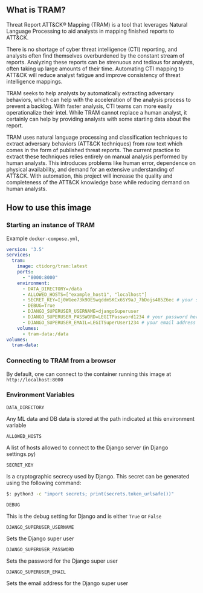 ## What is TRAM?

Threat Report ATT&CK® Mapping (TRAM) is a tool that leverages Natural Language Processing to aid analysts in mapping finished reports to ATT&CK.

There is no shortage of cyber threat intelligence (CTI) reporting, and analysts often find themselves overburdened by the constant stream of reports. Analyzing these reports can be strenuous and tedious for analysts, often taking up large amounts of their time. Automating CTI mapping to ATT&CK will reduce analyst fatigue and improve consistency of threat intelligence mappings.

TRAM seeks to help analysts by automatically extracting adversary behaviors, which can help with the acceleration of the analysis process to prevent a backlog. With faster analysis, CTI teams can more easily operationalize their intel. While TRAM cannot replace a human analyst, it certainly can help by providing analysts with some starting data about the report.

TRAM uses natural language processing and classification techniques to extract adversary behaviors (ATT&CK techniques) from raw text which comes in the form of published threat reports. The current practice to extract these techniques relies entirely on manual analysis performed by human analysts.
This introduces problems like human error, dependence on physical availability, and demand for an extensive understanding of ATT&CK. With automation, this project will increase the quality and completeness of the ATT&CK knowledge base while reducing demand on human analysts.

## How to use this image

### Starting an instance of TRAM

Example `docker-compose.yml`,

```yaml
version: '3.5'
services:
  tram:
    image: ctidorg/tram:latest
    ports:
      - "8000:8000"
    environment:
      - DATA_DIRECTORY=/data
      - ALLOWED_HOSTS=["example_host1", "localhost"] 
      - SECRET_KEY=Ij0WGee73k9OESwqddmSKCx6SY9aJ_7bDojs485Z6ec # your secret key here
      - DEBUG=True
      - DJANGO_SUPERUSER_USERNAME=djangoSuperuser
      - DJANGO_SUPERUSER_PASSWORD=LEGITPassword1234 # your password here
      - DJANGO_SUPERUSER_EMAIL=LEGITSuperUser1234 # your email address here
    volumes:
      - tram-data:/data
volumes:
  tram-data:
```

### Connecting to TRAM from a browser

By default, one can connect to the container running this image at `http://localhost:8000`

### Environment Variables

`DATA_DIRECTORY`

Any ML data and DB data is stored at the path indicated at this environment variable

`ALLOWED_HOSTS`

A list of hosts allowed to connect to the Django server (in Django settings.py)

`SECRET_KEY`

Is a cryptographic secrecy used by Django. This secret can be generated using the following command:

```bash
$: python3 -c "import secrets; print(secrets.token_urlsafe())"
```

`DEBUG`

This is the debug setting for Django and is either `True` or `False`

`DJANGO_SUPERUSER_USERNAME`

Sets the Django super user

`DJANGO_SUPERUSER_PASSWORD`

Sets the password for the Django super user

`DJANGO_SUPERUSER_EMAIL`

Sets the email address for the Django super user
